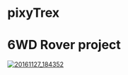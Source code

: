 # pixyTrex
# 6WD Rover project

<a href='https://postimg.org/image/ixujpfhuj/' target='_blank'><img src='https://s17.postimg.org/kcw4e5ixr/20161127_184352.jpg' border='0' alt='20161127_184352'/>
